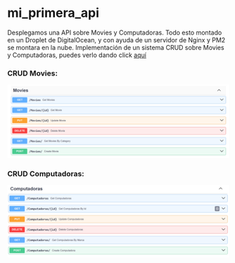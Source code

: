 # mi_primera_api
Desplegamos una API sobre Movies y Computadoras. Todo esto montado en un Droplet de DigitalOcean, y con ayuda de un servidor de Nginx y PM2 se montara en la nube.
Implementación de un sistema CRUD sobre Movies y Computadoras, puedes verlo dando click [aquí](http://143.244.184.82/docs)

### CRUD Movies:

![Crud Movies](crud_movies.png)

### CRUD Computadoras:

![Crud Computadoras](crud_computadoras.png)

